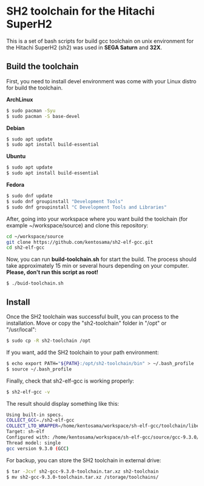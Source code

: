 # SH2 toolchain for the Hitachi SuperH2

This is a set of bash scripts for build gcc toolchain on unix environment for the Hitachi SuperH2 (sh2) was used in **SEGA Saturn** and **32X**.

## Build the toolchain

First, you need to install devel environment was come with your Linux distro for build the toolchain. 

**ArchLinux**
```bash
$ sudo pacman -Syu
$ sudo pacman -S base-devel
```

**Debian**
```bash
$ sudo apt update
$ sudo apt install build-essential
```

**Ubuntu**
```bash
$ sudo apt update
$ sudo apt install build-essential
```

**Fedora**
```bash
$ sudo dnf update
$ sudo dnf groupinstall "Development Tools"
$ sudo dnf groupinstall "C Development Tools and Libraries"
```

After, going into your workspace where you want build the toolchain (for example ~/workspace/source) and clone this repository:

```bash
cd ~/workspace/source
git clone https://github.com/kentosama/sh2-elf-gcc.git
cd sh2-elf-gcc
```
Now, you can run **build-toolchain.sh** for start the build. The process should take approximately 15 min or several hours depending on your computer. **Please, don't run this script as root!**

```
$ ./buid-toolchain.sh
```

## Install

Once the SH2 toolchain was successful built, you can process to the installation. Move or copy the "sh2-toolchain" folder in "/opt" or "/usr/local":

```bash
$ sudo cp -R sh2-toolchain /opt
```

If you want, add the SH2 toolchain to your path environment:

```bash
$ echo export PATH="${PATH}:/opt/sh2-toolchain/bin" > ~/.bash_profile
$ source ~/.bash_profile
```

Finally, check that sh2-elf-gcc is working properly:

```bash
$ sh2-elf-gcc -v
```

The result should display something like this:

```bash
Using built-in specs.
COLLECT_GCC=./sh2-elf-gcc
COLLECT_LTO_WRAPPER=/home/kentosama/workspace/sh-elf-gcc/toolchain/libexec/gcc/sh-elf/9.3.0/lto-wrapper
Target: sh-elf
Configured with: /home/kentosama/workspace/sh-elf-gcc/source/gcc-9.3.0/configure --prefix=/home/kentosama/workspace/sh-elf-gcc/toolchain --build=x86_64-pc-linux-gnu --host=x86_64-pc-linux-gnu --target=sh-elf --program-prefix=sh2-elf- --with-multilib-list=m2 --with-cpu=m2 --with-newlib --with-gnu-ld --with-gnu-as --with-gcc --without-headers --without-included-gettext --disable-nls --enable-lto --enable-languages=c,c++ --disable-threads --disable-libmudflap --disable-libgomp --disable-nls --disable-werror --disable-libssp --disable-shared --disable-multilib --disable-libgcj --disable-libstdcxx ' ' : (reconfigured) /home/kentosama/Workspace/sh-elf-gcc/source/gcc-9.3.0/configure --prefix=/home/kentosama/workspace/sh-elf-gcc/toolchain --build=x86_64-pc-linux-gnu --host=x86_64-pc-linux-gnu --target=sh-elf --program-prefix=sh2-elf- --with-multilib-list=m2 --with-cpu=m2 --with-newlib --with-gnu-ld --with-gnu-as --with-gcc --without-headers --without-included-gettext --disable-nls --enable-lto --enable-languages=c,c++ --disable-threads --disable-libmudflap --disable-libgomp --disable-nls --disable-werror --disable-libssp --disable-shared --disable-multilib --disable-libgcj --disable-libstdcxx ' '
Thread model: single
gcc version 9.3.0 (GCC)
```

For backup, you can store the SH2 toolchain in external drive:
```bash
$ tar -Jcvf sh2-gcc-9.3.0-toolchain.tar.xz sh2-toolchain
$ mv sh2-gcc-9.3.0-toolchain.tar.xz /storage/toolchains/
```
